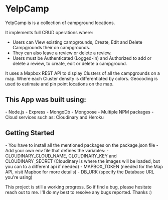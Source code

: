 # YelpCamp
YelpCamp is is a collection of campground locations.  

It implements full CRUD operations where:  
- Users can View existing campgrounds, Create, Edit and Delete Campgrounds their on campgrounds. 
- They can also leave a review or delete a review.  
- Users must be Authenticated (Logged-in) and Authorized to add or delete a review, to create, edit or delete a campground. 

It uses a Mapbox REST API to display Clusters of all the campgrounds on a map. 
Where each Cluster density is differentiated by colors. Geocoding is used to estimate and pin point locations on the map.


<h2>This App was built using:</h2>
- Node.js
- Express
- MongoDb
- Mongoose
- Multiple NPM packages
- Cloud services such as: Cloudinary and Heroku


<h2>Getting Started</h2>
- You have to install all the mentioned packages on the package.json file
- Add your own env file that defines the variables: 
  - CLOUDINARY_CLOUD_NAME, CLOUDINARY_KEY and CLOUDINARY_SECRET (Cloudinary is where the images will be loaded, but you can to a different api if needed)
  - MAPBOX_TOKEN (needed for the Map API, visit Mapbox for more details)
  - DB_URK (specify the Database URL you're using)


This project is still a working progress. So if find a bug, please hesitate reach out to me. 
I'll do my best to resolve any bugs reported. Thanks :)
